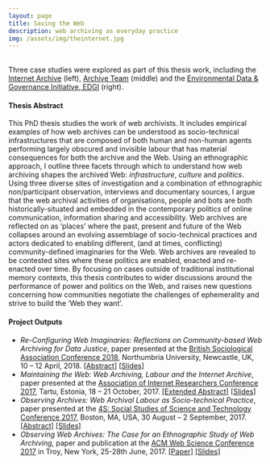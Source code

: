 ```yaml
---
layout: page
title: Saving the Web
description: web archiving as everyday practice
img: /assets/img/theinternet.jpg
---
```


<div class="img_row">
    <img class="col one left" src="{{ site.baseurl }}/assets/img/thearchive.png" alt="" title="Internet Archive"/>
    <img class="col one left" src="{{ site.baseurl }}/assets/img/Archiveteam.jpg" alt="" title="Archive Team"/>
    <img class="col one left" src="{{ site.baseurl }}/assets/img/edgi_logo.png" alt="" title="EDGI"/>
</div>
<div class="col three caption">
    Three case studies were explored as part of this thesis work, including the <a href="https://archive.org/">Internet Archive</a> (left), <a href="https://www.archiveteam.org/">Archive Team</a> (middle) and the <a href="https://envirodatagov.org/">Environmental Data & Governance Initiative, EDGI</a> (right).
</div>

<h4>Thesis Abstract</h4>

This PhD thesis studies the work of web archivists. It includes empirical examples of how web archives can be understood as socio-technical infrastructures that are composed of both human and non-human agents performing largely obscured and invisible labour that has material consequences for both the archive and the Web. Using an ethnographic approach, I outline three facets through which to understand how web archiving shapes the archived Web: <em>infrastructure</em>, <em>culture</em> and <em>politics</em>. Using three diverse sites of investigation and a combination of ethnographic non/participant observation, interviews and documentary sources, I argue that the web archival activities of organisations, people and bots are both historically-situated and embedded in the contemporary politics of online communication, information sharing and accessibility. Web archives are reflected on as ‘places’ where the past, present and future of the Web collapses around an evolving assemblage of socio-technical practices and actors dedicated to enabling different, (and at times, conflicting) community-defined imaginaries for the Web. Web archives are revealed to be contested sites where these politics are enabled, enacted and re-enacted over time. By focusing on cases outside of traditional institutional memory contexts, this thesis contributes to wider discussions around the performance of power and politics on the Web, and raises new questions concerning how communities negotiate the challenges of ephemerality and strive to build the ‘Web they want’.

<h4>Project Outputs</h4>

<ul>
	<li><em>Re-Configuring Web Imaginaries: Reflections on Community-based Web Archiving for Data Justice</em>, paper presented at the <a href="https://www.britsoc.co.uk/events/annual-conference-archive/">British Sociological Association Conference 2018</a>, Northumbria University, Newcastle, UK, 10 – 12 April, 2018. <a href="{{ site.baseurl }}/assets/pdf/JOgden_BSA18_abstract.pdf">[Abstract]</a> <a href="{{ site.baseurl }}/assets/pdf/JOgden_BSA18_slides.pdf">[Slides]</a></li>
	<li><em>Maintaining the Web: Web Archiving, Labour and the Internet Archive</em>, paper presented at the <a href="https://aoir.org/aoir2017/">Association of Internet Researchers Conference 2017</a>, Tartu, Estonia, 18 – 21 October, 2017. <a href="{{ site.baseurl }}/assets/pdf/JOgden_AOIR17_abstract.pdf">[Extended Abstract]</a> <a href="{{ site.baseurl }}/assets/pdf/JOgden_AOIR17_slides.pdf">[Slides]</a></li>
	<li><em>Observing Archives: Web Archival Labour as Socio-technical Practice</em>, paper presented at the <a href="https://www.4sonline.org/meeting/17">4S: Social Studies of Science and Technology Conference 2017</a>, Boston, MA, USA, 30 August – 2 September, 2017. <a href="{{ site.baseurl }}/assets/pdf/JOgden_4S17_abstract.pdf">[Abstract]</a> <a href="{{ site.baseurl }}/assets/pdf/JOgden_4S17_slides.pdf">[Slides]</a></li>
	<li><em>Observing Web Archives: The Case for an Ethnographic Study of Web Archiving</em>, paper and publication at the <a href="http://www.websci17.org/">ACM Web Science Conference 2017</a> in Troy, New York, 25-28th June, 2017. <a href="https://eprints.soton.ac.uk/410123/">[Paper]</a> <a href="{{ site.baseurl }}/assets/pdf/JOgden_WebSci17_slides.pdf">[Slides]</a></li>
</ul>